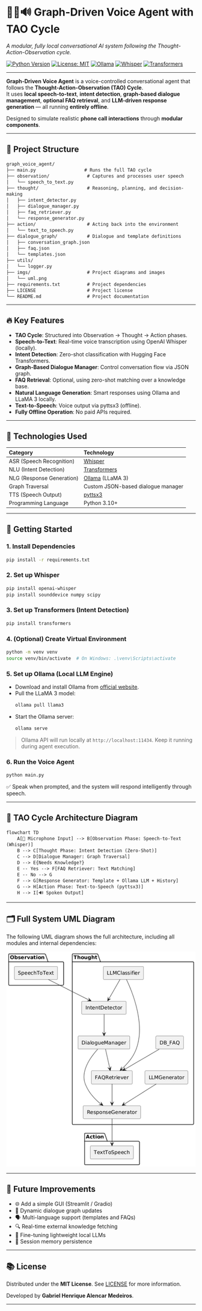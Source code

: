 # 🎤🧠🔊 Graph-Driven Voice Agent with TAO Cycle

_A modular, fully local conversational AI system following the Thought-Action-Observation cycle._

[![Python Version](https://img.shields.io/badge/python-3.10+-blue.svg)](https://www.python.org/downloads/)
[![License: MIT](https://img.shields.io/badge/License-MIT-yellow.svg)](LICENSE)
[![Ollama](https://img.shields.io/badge/LLM-Ollama-green)](https://ollama.com/)
[![Whisper](https://img.shields.io/badge/ASR-Whisper-lightgrey)](https://github.com/openai/whisper)
[![Transformers](https://img.shields.io/badge/NLU-Transformers-blue)](https://huggingface.co/)

---

**Graph-Driven Voice Agent** is a voice-controlled conversational agent that follows the **Thought-Action-Observation (TAO) Cycle**.  
It uses **local speech-to-text**, **intent detection**, **graph-based dialogue management**, **optional FAQ retrieval**, and **LLM-driven response generation** — all running **entirely offline**.

Designed to simulate realistic **phone call interactions** through **modular components**.

---

## 📂 Project Structure

```
graph_voice_agent/
├── main.py                  # Runs the full TAO cycle
├── observation/              # Captures and processes user speech
│   └── speech_to_text.py
├── thought/                  # Reasoning, planning, and decision-making
│   ├── intent_detector.py
│   ├── dialogue_manager.py
│   ├── faq_retriever.py
│   └── response_generator.py
├── action/                   # Acting back into the environment
│   └── text_to_speech.py
├── dialogue_graph/           # Dialogue and template definitions
│   ├── conversation_graph.json
│   ├── faq.json
│   └── templates.json
├── utils/
│   └── logger.py
├── imgs/                     # Project diagrams and images
│   └── uml.png
├── requirements.txt          # Project dependencies
├── LICENSE                   # Project license
└── README.md                 # Project documentation
```

---

## 🔥 Key Features

- **TAO Cycle**: Structured into Observation → Thought → Action phases.
- **Speech-to-Text**: Real-time voice transcription using OpenAI Whisper (locally).
- **Intent Detection**: Zero-shot classification with Hugging Face Transformers.
- **Graph-Based Dialogue Manager**: Control conversation flow via JSON graph.
- **FAQ Retrieval**: Optional, using zero-shot matching over a knowledge base.
- **Natural Language Generation**: Smart responses using Ollama and LLaMA 3 locally.
- **Text-to-Speech**: Voice output via pyttsx3 (offline).
- **Fully Offline Operation**: No paid APIs required.

---

## 🧩 Technologies Used

| Category | Technology |
|:---------|:------------|
| ASR (Speech Recognition) | [Whisper](https://github.com/openai/whisper) |
| NLU (Intent Detection) | [Transformers](https://huggingface.co/) |
| NLG (Response Generation) | [Ollama](https://ollama.com/) (LLaMA 3) |
| Graph Traversal | Custom JSON-based dialogue manager |
| TTS (Speech Output) | [pyttsx3](https://pyttsx3.readthedocs.io/en/latest/) |
| Programming Language | Python 3.10+ |

---

## 🚀 Getting Started

### 1. Install Dependencies

```bash
pip install -r requirements.txt
```

### 2. Set up Whisper

```bash
pip install openai-whisper
pip install sounddevice numpy scipy
```

### 3. Set up Transformers (Intent Detection)

```bash
pip install transformers
```

### 4. (Optional) Create Virtual Environment

```bash
python -m venv venv
source venv/bin/activate  # On Windows: .\venv\Scripts\activate
```

### 5. Set up Ollama (Local LLM Engine)

- Download and install Ollama from [official website](https://ollama.com/).
- Pull the LLaMA 3 model:
    ```bash
    ollama pull llama3
    ```
- Start the Ollama server:
    ```bash
    ollama serve
    ```

> Ollama API will run locally at `http://localhost:11434`. Keep it running during agent execution.

### 6. Run the Voice Agent

```bash
python main.py
```

✅ Speak when prompted, and the system will respond intelligently through speech.

---

## 🧠 TAO Cycle Architecture Diagram

```mermaid
flowchart TD
    A[🎤 Microphone Input] --> B[Observation Phase: Speech-to-Text (Whisper)]
    B --> C[Thought Phase: Intent Detection (Zero-Shot)]
    C --> D[Dialogue Manager: Graph Traversal]
    D --> E{Needs Knowledge?}
    E -- Yes --> F[FAQ Retriever: Text Matching]
    E -- No --> G
    F --> G[Response Generator: Template + Ollama LLM + History]
    G --> H[Action Phase: Text-to-Speech (pyttsx3)]
    H --> I[🔊 Spoken Output]
```

---

## 🗂️ Full System UML Diagram

The following UML diagram shows the full architecture, including all modules and internal dependencies:

![UML Diagram](imgs/uml.png)

---

## 🌟 Future Improvements

- 🌐 Add a simple GUI (Streamlit / Gradio)
- 🧠 Dynamic dialogue graph updates
- 🗣️ Multi-language support (templates and FAQs)
- 🔍 Real-time external knowledge fetching
- 🧠 Fine-tuning lightweight local LLMs
- 💾 Session memory persistence

---

## 📚 License

Distributed under the **MIT License**. See [LICENSE](LICENSE) for more information.

Developed by **Gabriel Henrique Alencar Medeiros**.

---